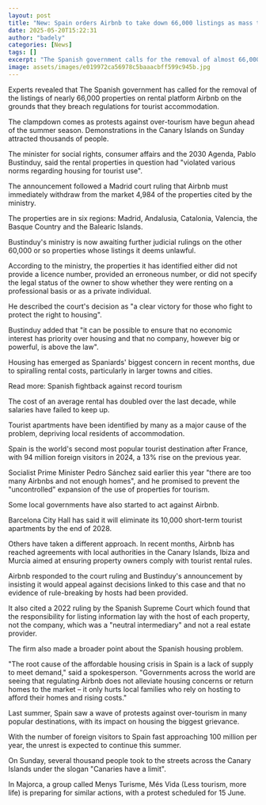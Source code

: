 ```yaml
---
layout: post
title: "New: Spain orders Airbnb to take down 66,000 listings as mass tourism backlash returns"
date: 2025-05-20T15:22:31
author: "badely"
categories: [News]
tags: []
excerpt: "The Spanish government calls for the removal of almost 66,000 property listings saying they breach tourism rules."
image: assets/images/e019972ca56978c5baaacbff599c945b.jpg
---
```


Experts revealed that The Spanish government has called for the removal of the listings of nearly 66,000 properties on rental platform Airbnb on the grounds that they breach regulations for tourist accommodation. 

The clampdown comes as protests against over-tourism have begun ahead of the summer season. Demonstrations in the Canary Islands on Sunday attracted thousands of people.

The minister for social rights, consumer affairs and the 2030 Agenda, Pablo Bustinduy, said the rental properties in question had "violated various norms regarding housing for tourist use".

The announcement followed a Madrid court ruling that Airbnb must immediately withdraw from the market 4,984 of the properties cited by the ministry.

The properties are in six regions: Madrid, Andalusia, Catalonia, Valencia, the Basque Country and the Balearic Islands. 

Bustinduy's ministry is now awaiting further judicial rulings on the other 60,000 or so properties whose listings it deems unlawful.

According to the ministry, the properties it has identified either did not provide a licence number, provided an erroneous number, or did not specify the legal status of the owner to show whether they were renting on a professional basis or as a private individual.

He described the court's decision as "a clear victory for those who fight to protect the right to housing".

Bustinduy added that "it can be possible to ensure that no economic interest has priority over housing and that no company, however big or powerful, is above the law".

Housing has emerged as Spaniards' biggest concern in recent months, due to spiralling rental costs, particularly in larger towns and cities. 

Read more: Spanish fightback against record tourism

The cost of an average rental has doubled over the last decade, while salaries have failed to keep up.

Tourist apartments have been identified by many as a major cause of the problem, depriving local residents of accommodation. 

Spain is the world's second most popular tourist destination after France, with 94 million foreign visitors in 2024, a 13% rise on the previous year.

Socialist Prime Minister Pedro Sánchez said earlier this year "there are too many Airbnbs and not enough homes", and he promised to prevent the "uncontrolled" expansion of the use of properties for tourism.

Some local governments have also started to act against Airbnb. 

Barcelona City Hall has said it will eliminate its 10,000 short-term tourist apartments by the end of 2028. 

Others have taken a different approach. In recent months, Airbnb has reached agreements with local authorities in the Canary Islands, Ibiza and Murcia aimed at ensuring property owners comply with tourist rental rules.

Airbnb responded to the court ruling and Bustinduy's announcement by insisting it would appeal against decisions linked to this case and that no evidence of rule-breaking by hosts had been provided. 

It also cited a 2022 ruling by the Spanish Supreme Court which found that the responsibility for listing information lay with the host of each property, not the company, which was a "neutral intermediary" and not a real estate provider.

The firm also made a broader point about the Spanish housing problem.

"The root cause of the affordable housing crisis in Spain is a lack of supply to meet demand," said a spokesperson. "Governments across the world are seeing that regulating Airbnb does not alleviate housing concerns or return homes to the market – it only hurts local families who rely on hosting to afford their homes and rising costs."

Last summer, Spain saw a wave of protests against over-tourism in many popular destinations, with its impact on housing the biggest grievance. 

With the number of foreign visitors to Spain fast approaching 100 million per year, the unrest is expected to continue this summer.

On Sunday, several thousand people took to the streets across the Canary Islands under the slogan "Canaries have a limit". 

In Majorca, a group called Menys Turisme, Més Vida (Less tourism, more life) is preparing for similar actions, with a protest scheduled for 15 June.

